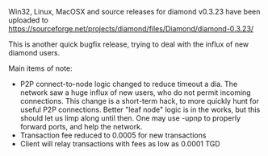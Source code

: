Win32, Linux, MacOSX and source releases for diamond v0.3.23 have been uploaded to
https://sourceforge.net/projects/diamond/files/Diamond/diamond-0.3.23/

This is another quick bugfix release, trying to deal with the influx of new diamond users.

Main items of note:

* P2P connect-to-node logic changed to reduce timeout a dia.  The network saw a huge influx of new users, who do not permit incoming connections.  This change is a short-term hack, to more quickly hunt for useful P2P connections.  Better "leaf node" logic is in the works, but this should let us limp along until then.  One may use -upnp to properly forward ports, and help the network.
* Transaction fee reduced to 0.0005 for new transactions
* Client will relay transactions with fees as low as 0.0001 TGD
